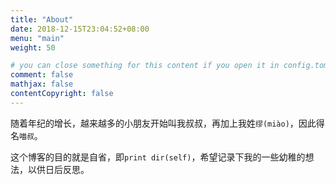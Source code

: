```yaml
---
title: "About"
date: 2018-12-15T23:04:52+08:00
menu: "main"
weight: 50

# you can close something for this content if you open it in config.toml.
comment: false
mathjax: false
contentCopyright: false
---
```


随着年纪的增长，越来越多的小朋友开始叫我叔叔，再加上我姓`缪(miào)`，因此得名`喵叔`。

这个博客的目的就是自省，即`print dir(self)`，希望记录下我的一些幼稚的想法，以供日后反思。
